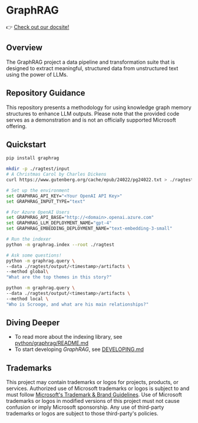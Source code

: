 # GraphRAG

👉 [Check out our docsite!](https://ashy-glacier-0caaba110.4.azurestaticapps.net)

## Overview

The GraphRAG project a data pipeline and transformation suite that is designed to extract meaningful, structured data from unstructured text using the power of LLMs.

## Repository Guidance
This repository presents a methodology for using knowledge graph memory structures to enhance LLM outputs. Please note that the provided code serves as a demonstration and is not an officially supported Microsoft offering.

## Quickstart

```sh
pip install graphrag

mkdir -p ./ragtest/input
# A Christmas Carol by Charles Dickens
curl https://www.gutenberg.org/cache/epub/24022/pg24022.txt > ./ragtest/input/book.txt

# Set up the environment
set GRAPHRAG_API_KEY="<Your OpenAI API Key>"
set GRAPHRAG_INPUT_TYPE="text"

# For Azure OpenAI Users
set GRAPHRAG_API_BASE="http://<domain>.openai.azure.com"
set GRAPHRAG_LLM_DEPLOYMENT_NAME="gpt-4"
set GRAPHRAG_EMBEDDING_DEPLOYMENT_NAME="text-embedding-3-small"

# Run the indexer
python -m graphrag.index --root ./ragtest

# Ask some questions!
python -m graphrag.query \
--data ./ragtest/output/<timestamp>/artifacts \
--method global\
"What are the top themes in this story?"

python -m graphrag.query \
--data ./ragtest/output/<timestamp>/artifacts \
--method local \
"Who is Scrooge, and what are his main relationships?"
```

## Diving Deeper

- To read more about the indexing library, see [python/graphrag/README.md](./python/graphrag/README.md)
- To start developing _GraphRAG_, see [DEVELOPING.md](./DEVELOPING.md)

## Trademarks

This project may contain trademarks or logos for projects, products, or services. Authorized use of Microsoft
trademarks or logos is subject to and must follow
[Microsoft's Trademark & Brand Guidelines](https://www.microsoft.com/en-us/legal/intellectualproperty/trademarks/usage/general).
Use of Microsoft trademarks or logos in modified versions of this project must not cause confusion or imply Microsoft sponsorship.
Any use of third-party trademarks or logos are subject to those third-party's policies.
